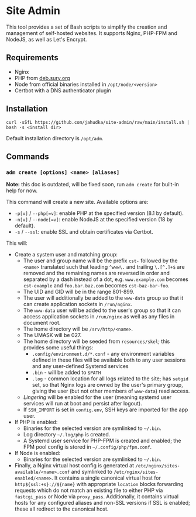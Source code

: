 # Site Admin

This tool provides a set of Bash scripts to simplify the creation and management of
self-hosted websites. It supports Nginx, PHP-FPM and NodeJS, as well as Let's Encrypt.

## Requirements

 - Nginx
 - PHP from [deb.sury.org](https://deb.sury.org)
 - Node from official binaries installed in `/opt/node/<version>`
 - Certbot with a DNS authenticator plugin

## Installation

```shell
curl -sSfL https://github.com/jahudka/site-admin/raw/main/install.sh | bash -s <install dir>
```

Default installation directory is `/opt/adm`.

## Commands

### `adm create [options] <name> [aliases]`

**Note:** this doc is outdated, will be fixed soon, run `adm create` for built-in help for now.

This command will create a new site. Available options are:
 - `-p[v]` / `--php[=v]`: enable PHP at the specified version (8.1 by default).
 - `-n[v]` / `--node[=v]`: enable NodeJS at the specified version (18 by default).
 - `-s` / `--ssl`: enable SSL and obtain certificates via Certbot.

This will:
 - Create a system user and matching group:
   - The user and group name will be the prefix `cst-` followed by the `<name>`
     translated such that leading `^www\.` and trailing `\.[^.]+$` are removed
     and the remaining names are reversed in order and separated by a dash instead
     of a dot, e.g. `www.example.com` becomes `cst-example` and `foo.bar.baz.com`
     becomes `cst-baz-bar-foo`.
   - The UID and GID will be in the range 801-899.
   - The user will additionally be added to the `www-data` group so that it can
     create application sockets in `/run/nginx`.
   - The `www-data` user will be added to the user's group so that it can access
     application sockets in `/run/nginx` as well as any files in document root.
   - The home directory will be `/srv/http/<name>`.
   - The UMASK will be 027.
   - The home directory will be seeded from `resources/skel`; this provides some
     useful things:
     - `.config/environment.d/*.conf` - any environment variables defined in these
       files will be available both to any user sessions and any user-defined Systemd
       services
     - `.bin` - will be added to `$PATH`
     - `.log` - common location for all logs related to the site; has `setgid` set,
       so that Nginx logs are owned by the user's primary group, giving the user
       (but not other members of `www-data`) read access.
   - _Lingering_ will be enabled for the user (meaning systemd user services will
     run at boot and persist after logout).
   - If `SSH_IMPORT` is set in `config.env`, SSH keys are imported for the app user.
 - If PHP is enabled:
   - Binaries for the selected version are symlinked to `~/.bin`.
   - Log directory `~/.log/php` is created.
   - A Systemd user service for PHP-FPM is created and enabled; the FPM pool config
     is stored in `~/.config/php/fpm.conf`.
 - If Node is enabled:
   - Binaries for the selected version are symlinked to `~/.bin`.
 - Finally, a Nginx virtual host config is generated at `/etc/nginx/sites-available/<name>.conf`
   and symlinked to `/etc/nginx/sites-enabled/<name>`. It contains a single canonical
   virtual host for `http${ssl:+s}://${name}` with appropriate `location` blocks forwarding
   requests which do not match an existing file to either PHP via `fastcgi_pass` or Node
   via `proxy_pass`. Additionally, it contains virtual hosts for any configured aliases
   and non-SSL versions if SSL is enabled; these all redirect to the canonical host.
